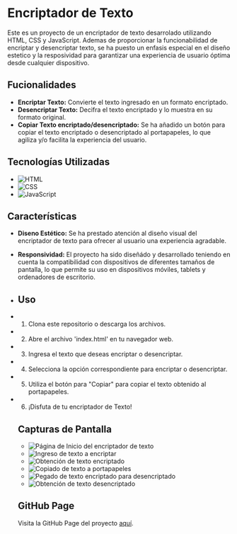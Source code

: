 # Encriptador de Texto

Este es un proyecto de un encriptador de texto desarrolado utilizando HTML, CSS y JavaScript. Ademas de proporcionar la funcionabilidad de encriptar y desencriptar texto, se ha puesto un enfasis especial en el diseño estetico y la resposividad para garantizar una experiencia de usuario óptima desde cualquier dispositivo.

## Fucionalidades

- **Encriptar Texto:** Convierte el texto ingresado en un formato encriptado.
- **Desencriptar Texto:** Decifra el texto encriptado y lo muestra en su formato original.
- **Copiar Texto encriptado/desencriptado:** Se ha añadido un botón para copiar el texto encriptado o desencriptado al portapapeles, lo que agiliza y/o facilita la experiencia del usuario.

## Tecnologías Utilizadas

- ![HTML](https://img.shields.io/badge/HTML5-E34F26?style=for-the-badge&logo=html5&logoColor=white)
- ![CSS](https://img.shields.io/badge/CSS3-1572B6?style=for-the-badge&logo=css3&logoColor=white)
- ![JavaScript](https://img.shields.io/badge/JavaScript-F7DF1E?style=for-the-badge&logo=javascript&logoColor=black)

## Características

- **Diseno Estético:** Se ha prestado atención al diseño visual del encriptador de texto para ofrecer al usuario una experiencia agradable.
- **Responsividad:** El proyecto ha sido diseñádo y desarrollado teniendo en cuenta la compatibilidad con dispositivos de diferentes tamaños de pantalla, lo que permite su uso en dispositivos móviles, tablets y ordenadores de escritorio.

- ## Uso

- 1. Clona este repositorio o descarga los archivos.
- 2. Abre el archivo 'index.html' en tu navegador web.
- 3. Ingresa el texto que deseas encriptar o desencriptar.
- 4. Selecciona la opción correspondiente para encriptar o desencriptar.
- 5. Utiliza el botón para "Copiar" para copiar el texto obtenido al portapapeles.
- 6. ¡Disfuta de tu encriptador de Texto!
 
  ## Capturas de Pantalla

  - ![Página de Inicio del encriptador de texto]([Screenshots/captura-proyecto-1.png](https://imgur.com/SHDms2r))
  - ![Ingreso de texto a encriptar]([Screenshots/captura-proyecto-2.png](https://imgur.com/hJRzRYq))
  - ![Obtención de texto encriptado]([Screenshots/captura-proyecto-3.png](https://imgur.com/fGKXWMT))
  - ![Copiado de texto a portapapeles]([https://imgur.com/4dZgcNZ](https://imgur.com/4dZgcNZ))
  - ![Pegado de texto encriptado para desencriptado]([Screenshots/captura-proyecto-5.png](https://imgur.com/VvKztMx))
  - ![Obtención de texto desencriptado]([Screenshots/captura-proyecto-6.png](https://imgur.com/1U90i5k))

  ## GitHub Page

  Visita la GitHub Page del proyecto [aquí](https://tomasgonzaa.github.io/Challenge-Encriptador-de-Texto/).
